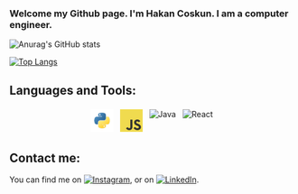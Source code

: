 ### Welcome my Github page.  I'm Hakan Coskun. I am a computer engineer.  

![Anurag's GitHub stats](https://github-readme-stats.vercel.app/api?username=hakancoskun11&show_icons=true&theme=merko)

[![Top Langs](https://github-readme-stats.vercel.app/api/top-langs/?username=hakancoskun11)](https://github.com/anuraghazra/github-readme-stats)




## Languages and Tools:
<p align="center">
<img src="https://raw.githubusercontent.com/github/explore/80688e429a7d4ef2fca1e82350fe8e3517d3494d/topics/python/python.png" alt="Python" height="40" style="vertical-align:top; margin:4px">
<img src="https://raw.githubusercontent.com/github/explore/80688e429a7d4ef2fca1e82350fe8e3517d3494d/topics/javascript/javascript.png" alt="Javascript" height="40" style="vertical-align:top; margin:4px">
<img src="https://toppng.com/uploads/preview/java-logo-11609365784e4gmvr3iyr.png" alt="Java" height="40" style="vertical-align:top; margin:4px">
<img src="https://dwglogo.com/wp-content/uploads/2017/09/1460px-React_logo.png" alt="React" height="40" style="vertical-align:top; margin:4px">
</p>


## Contact me:

<!-- Actual text -->

You can find me on [![Instagram][1.2]][1], or on [![LinkedIn][2.2]][2].

<!-- Icons -->

[1.2]: http://i.imgur.com/wWzX9uB.png (twitter icon without padding)
[2.2]: https://raw.githubusercontent.com/MartinHeinz/MartinHeinz/master/linkedin-3-16.png (LinkedIn icon without padding)

<!-- Links to your social media accounts -->

[1]: https://www.instagram.com/vhakancoskun/
[2]: https://www.linkedin.com/in/hakancoskun11/
